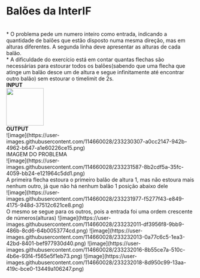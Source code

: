 # Balões da InterIF
<br>
* O problema pede um numero inteiro como entrada, indicando a quantidade de balões que estão disposto numa mesma direção, mas em alturas diferentes. A segunda linha deve apresentar as alturas de cada balão.
<br>
* A dificuldade do exercício está em contar quantas flechas são necessárias para estourar todos os balões(sabendo que uma flecha que atinge um balão desce um de altura e segue infinitamente até encontrar outro balão) sem estourar o timelimit de 2s.
<br>
<b>INPUT</b>
<br>
<img src="https://user-images.githubusercontent.com/114660028/233230213-75bb5d14-0a9e-4101-b59a-1db3161fbb80.png" width="100" heigth="200">
<br>
<b>OUTPUT</b>
<br>
![image](https://user-images.githubusercontent.com/114660028/233230307-a0cc2147-942b-4962-b647-a1e60226ce15.png)
<br>
IMAGEM DO PROBLEMA
<br>
![image](https://user-images.githubusercontent.com/114660028/233231587-8b2cdf5a-35fc-4059-bb24-e121964c5dd1.png)
<br>
A primeira flecha estoura o primeiro balão de altura 1, mas não estoura mais nenhum outro, já que não há nenhum balão 1 posição abaixo dele
<br>
![image](https://user-images.githubusercontent.com/114660028/233231977-f5277f43-e849-4175-948d-37512c621ce8.png)
<br>
O mesmo se segue para os outros, pois a entrada foi uma ordem crescente de números(alturas)
![image](https://user-images.githubusercontent.com/114660028/233232011-df3956f8-9bb9-486b-8cd6-64b0053774cd.png)
![image](https://user-images.githubusercontent.com/114660028/233232013-0a77c6c5-1ea3-42bd-8401-bef977930d40.png)
![image](https://user-images.githubusercontent.com/114660028/233232016-8b55ce7a-510c-4b6e-93f4-f565e5f1eb73.png)
![image](https://user-images.githubusercontent.com/114660028/233232018-8d950c99-13aa-419c-bce0-13449a106247.png)
<br>
